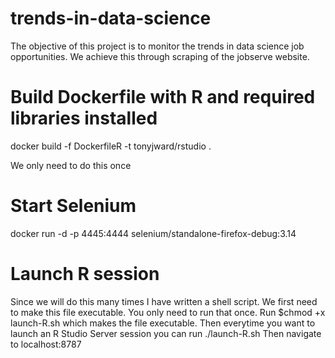# trends-in-data-science
The objective of this project is to monitor the trends in data science job opportunities. We achieve this through scraping of the jobserve website. 

# Build Dockerfile with R and required libraries installed
docker build -f DockerfileR -t tonyjward/rstudio .

We only need to do this once

# Start Selenium

docker run -d -p 4445:4444 selenium/standalone-firefox-debug:3.14

# Launch R session

Since we will do this many times I have written a shell script. We first need to make this file 
executable. You only need to run that once.
Run $chmod +x launch-R.sh which makes the file executable.
Then everytime you want to launch an R Studio Server session you can run ./launch-R.sh
Then navigate to localhost:8787


